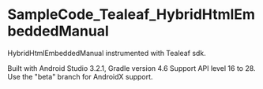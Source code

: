# SampleCode_Tealeaf_HybridHtmlEmbeddedManual
HybridHtmlEmbeddedManual instrumented with Tealeaf sdk.

Built with Android Studio 3.2.1, Gradle version 4.6
Support API level 16 to 28.
Use the "beta" branch for AndroidX support.
